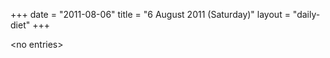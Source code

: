 +++
date = "2011-08-06"
title = "6 August 2011 (Saturday)"
layout = "daily-diet"
+++


\<no entries\>
